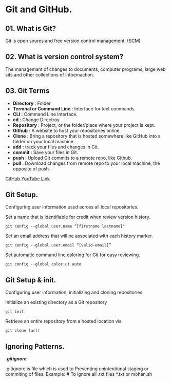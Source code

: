 # Git and GitHub.

## 01. What is Git?
   Git is open soures and free version control management. (SCM)

## 02. What is version control system?
   The managemant of changes to documents, computer programs, large web sits and other collections of infoemaction.

## 03. Git Terms
   - **Directory** : Folder
   - **Termnal or Command Line** : Interface for text commands.
   - **CLI** : Command Line Interface.
   - **cd** : Change Directroy.
   - **Repository** : Project, or the folder/place where your project is kept.
   - **Github** : A website to host your repositories online.
   - **Clone** : Bring a repository that is hosted somewhere like GitHub into a folder on your local machine.
   - **add** : track your files and changes in Git.
   - **commit** : Save your files in Git.
   - **push** : Upload Git commits to a remote repo, like Github.
   - **pull** : Download changes from remote repo to your local machine, the opposite of push.

[GitHub YouTube Link](https://www.youtube.com/watch?v=tRZGeaHPoaw)

## Git Setup.
   Configuring user information used across all local repositories.

Set a name that is identifiable for credit when review version history.

    git config --global user.name “[firstname lastname]"

Set an email address that will be associated with each history marker.	

    git config --global user.email “[valid-email]”

Set automatic command line coloring for Git for easy reviewing.

    git config --global color.ui auto

## Git Setup & init.
   Configuring user information, initializing and cloning repositories.

Initialize an existing directory as a Git repository

    git init

Retrieve an entire repository from a hosted location via

    git clone [url]
           

## Ignoring Patterns.
***.gitignore***

.gitignore is file which is used to Preventing unintentional staging or commiting of files.
     Example:
        # To ignore all .txt files
        *.txt
	or
	mohan.sh

